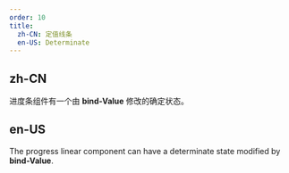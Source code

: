 ```yaml
---
order: 10
title:
  zh-CN: 定值线条
  en-US: Determinate
---
```


## zh-CN

进度条组件有一个由 **bind-Value** 修改的确定状态。

## en-US

The progress linear component can have a determinate state modified by **bind-Value**.
